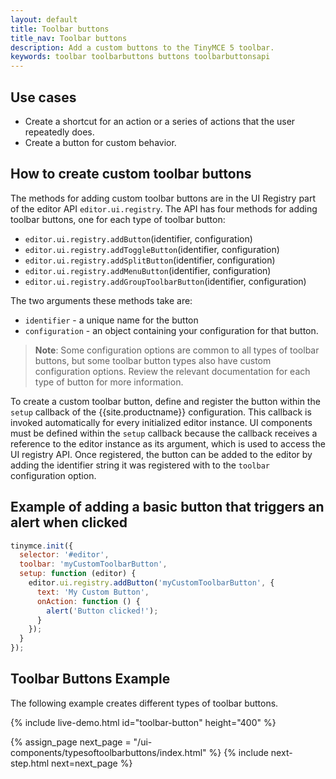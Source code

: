 ```yaml
---
layout: default
title: Toolbar buttons
title_nav: Toolbar buttons
description: Add a custom buttons to the TinyMCE 5 toolbar.
keywords: toolbar toolbarbuttons buttons toolbarbuttonsapi
---
```


## Use cases

* Create a shortcut for an action or a series of actions that the user repeatedly does.
* Create a button for custom behavior.

## How to create custom toolbar buttons

The methods for adding custom toolbar buttons are in the UI Registry part of the editor API `editor.ui.registry`. The API has four methods for adding toolbar buttons, one for each type of toolbar button:

* `editor.ui.registry.addButton`(identifier, configuration)
* `editor.ui.registry.addToggleButton`(identifier, configuration)
* `editor.ui.registry.addSplitButton`(identifier, configuration)
* `editor.ui.registry.addMenuButton`(identifier, configuration)
* `editor.ui.registry.addGroupToolbarButton`(identifier, configuration)

The two arguments these methods take are:

* `identifier` - a unique name for the button
* `configuration` - an object containing your configuration for that button.

> **Note**: Some configuration options are common to all types of toolbar buttons, but some toolbar button types also have custom configuration options. Review the relevant documentation for each type of button for more information.

To create a custom toolbar button, define and register the button within the `setup` callback of the {{site.productname}} configuration. This callback is invoked automatically for every initialized editor instance. UI components must be defined within the `setup` callback because the callback receives a reference to the editor instance as its argument, which is used to access the UI registry API. Once registered, the button can be added to the editor by adding the identifier string it was registered with to the `toolbar` configuration option.

## Example of adding a basic button that triggers an alert when clicked

```js
tinymce.init({
  selector: '#editor',
  toolbar: 'myCustomToolbarButton',
  setup: function (editor) {
    editor.ui.registry.addButton('myCustomToolbarButton', {
      text: 'My Custom Button',
      onAction: function () {
        alert('Button clicked!');
      }
    });
  }
});
```

## Toolbar Buttons Example

The following example creates different types of toolbar buttons.

{% include live-demo.html id="toolbar-button" height="400" %}

{% assign_page next_page = "/ui-components/typesoftoolbarbuttons/index.html" %}
{% include next-step.html next=next_page %}
